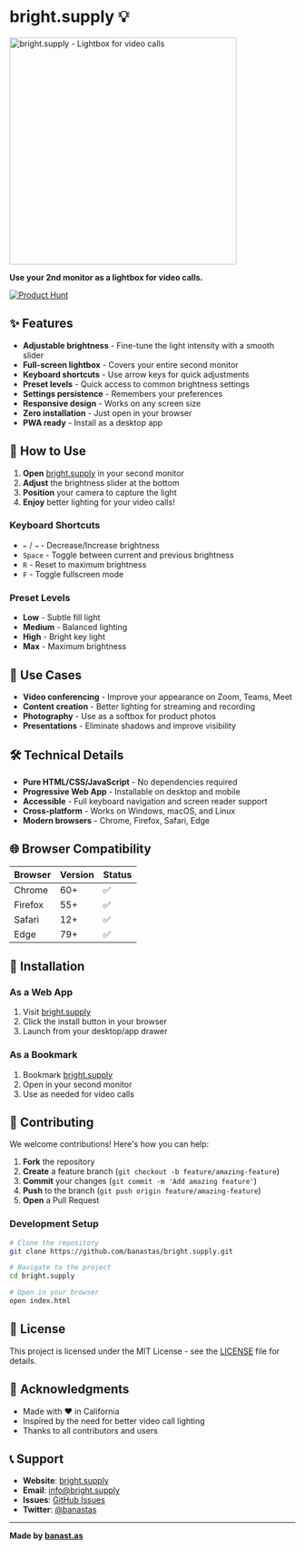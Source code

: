# bright.supply 💡

<img src="https://bright.supply/assets/images/readme.png" alt="bright.supply - Lightbox for video calls" width="400">

**Use your 2nd monitor as a lightbox for video calls.**

[![Product Hunt](https://api.producthunt.com/widgets/embed-image/v1/featured.svg?post_id=283141&theme=light)](https://www.producthunt.com/posts/bright-supply?utm_source=badge-featured&utm_medium=badge&utm_souce=badge-bright-supply)

## ✨ Features

- **Adjustable brightness** - Fine-tune the light intensity with a smooth slider
- **Full-screen lightbox** - Covers your entire second monitor
- **Keyboard shortcuts** - Use arrow keys for quick adjustments
- **Preset levels** - Quick access to common brightness settings
- **Settings persistence** - Remembers your preferences
- **Responsive design** - Works on any screen size
- **Zero installation** - Just open in your browser
- **PWA ready** - Install as a desktop app

## 🚀 How to Use

1. **Open** [bright.supply](https://bright.supply) in your second monitor
2. **Adjust** the brightness slider at the bottom
3. **Position** your camera to capture the light
4. **Enjoy** better lighting for your video calls!

### Keyboard Shortcuts

- `←` / `→` - Decrease/Increase brightness
- `Space` - Toggle between current and previous brightness
- `R` - Reset to maximum brightness
- `F` - Toggle fullscreen mode

### Preset Levels

- **Low** - Subtle fill light
- **Medium** - Balanced lighting
- **High** - Bright key light
- **Max** - Maximum brightness

## 🎯 Use Cases

- **Video conferencing** - Improve your appearance on Zoom, Teams, Meet
- **Content creation** - Better lighting for streaming and recording
- **Photography** - Use as a softbox for product photos
- **Presentations** - Eliminate shadows and improve visibility

## 🛠️ Technical Details

- **Pure HTML/CSS/JavaScript** - No dependencies required
- **Progressive Web App** - Installable on desktop and mobile
- **Accessible** - Full keyboard navigation and screen reader support
- **Cross-platform** - Works on Windows, macOS, and Linux
- **Modern browsers** - Chrome, Firefox, Safari, Edge

## 🌐 Browser Compatibility

| Browser | Version | Status |
|---------|---------|--------|
| Chrome | 60+ | ✅ |
| Firefox | 55+ | ✅ |
| Safari | 12+ | ✅ |
| Edge | 79+ | ✅ |

## 📱 Installation

### As a Web App
1. Visit [bright.supply](https://bright.supply)
2. Click the install button in your browser
3. Launch from your desktop/app drawer

### As a Bookmark
1. Bookmark [bright.supply](https://bright.supply)
2. Open in your second monitor
3. Use as needed for video calls

## 🤝 Contributing

We welcome contributions! Here's how you can help:

1. **Fork** the repository
2. **Create** a feature branch (`git checkout -b feature/amazing-feature`)
3. **Commit** your changes (`git commit -m 'Add amazing feature'`)
4. **Push** to the branch (`git push origin feature/amazing-feature`)
5. **Open** a Pull Request

### Development Setup

```bash
# Clone the repository
git clone https://github.com/banastas/bright.supply.git

# Navigate to the project
cd bright.supply

# Open in your browser
open index.html
```

## 📄 License

This project is licensed under the MIT License - see the [LICENSE](LICENSE) file for details.

## 🙏 Acknowledgments

- Made with ❤️ in California
- Inspired by the need for better video call lighting
- Thanks to all contributors and users

## 📞 Support

- **Website**: [bright.supply](https://bright.supply)
- **Email**: info@bright.supply
- **Issues**: [GitHub Issues](https://github.com/banastas/bright.supply/issues)
- **Twitter**: [@banastas](https://twitter.com/banastas)

---

**Made by [banast.as](https://banast.as)**